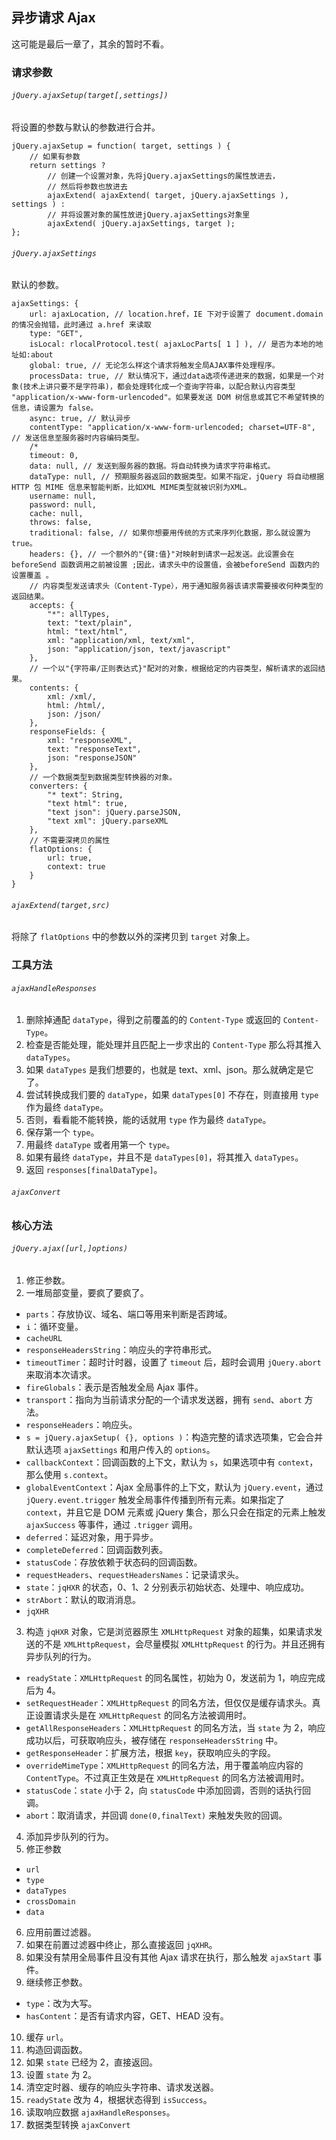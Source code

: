 ## 异步请求 Ajax

这可能是最后一章了，其余的暂时不看。

### 请求参数

###### `jQuery.ajaxSetup(target[,settings])`

将设置的参数与默认的参数进行合并。

```
jQuery.ajaxSetup = function( target, settings ) {
    // 如果有参数
    return settings ?
        // 创建一个设置对象，先将jQuery.ajaxSettings的属性放进去，
        // 然后将参数也放进去
        ajaxExtend( ajaxExtend( target, jQuery.ajaxSettings ), settings ) :
        // 并将设置对象的属性放进jQuery.ajaxSettings对象里
        ajaxExtend( jQuery.ajaxSettings, target );
};
```

###### `jQuery.ajaxSettings`

默认的参数。

```
ajaxSettings: {
	url: ajaxLocation, // location.href，IE 下对于设置了 document.domain 的情况会抛错，此时通过 a.href 来读取
	type: "GET",
	isLocal: rlocalProtocol.test( ajaxLocParts[ 1 ] ), // 是否为本地的地址如:about
	global: true, // 无论怎么样这个请求将触发全局AJAX事件处理程序。
	processData: true, // 默认情况下，通过data选项传递进来的数据，如果是一个对象(技术上讲只要不是字符串)，都会处理转化成一个查询字符串，以配合默认内容类型 "application/x-www-form-urlencoded"。如果要发送 DOM 树信息或其它不希望转换的信息，请设置为 false。
	async: true, // 默认异步
	contentType: "application/x-www-form-urlencoded; charset=UTF-8", // 发送信息至服务器时内容编码类型。
	/*
	timeout: 0,
	data: null, // 发送到服务器的数据。将自动转换为请求字符串格式。
	dataType: null, // 预期服务器返回的数据类型。如果不指定，jQuery 将自动根据 HTTP 包 MIME 信息来智能判断，比如XML MIME类型就被识别为XML。
	username: null,
	password: null,
	cache: null,
	throws: false,
	traditional: false, // 如果你想要用传统的方式来序列化数据，那么就设置为true。
	headers: {}, // 一个额外的"{键:值}"对映射到请求一起发送。此设置会在beforeSend 函数调用之前被设置 ;因此，请求头中的设置值，会被beforeSend 函数内的设置覆盖 。
	// 内容类型发送请求头（Content-Type），用于通知服务器该请求需要接收何种类型的返回结果。
	accepts: {
		"*": allTypes,
		text: "text/plain",
		html: "text/html",
		xml: "application/xml, text/xml",
		json: "application/json, text/javascript"
	},
	// 一个以"{字符串/正则表达式}"配对的对象，根据给定的内容类型，解析请求的返回结果。
	contents: {
		xml: /xml/,
		html: /html/,
		json: /json/
	},
	responseFields: {
		xml: "responseXML",
		text: "responseText",
		json: "responseJSON"
	},
	// 一个数据类型到数据类型转换器的对象。
	converters: {
		"* text": String,
		"text html": true,
		"text json": jQuery.parseJSON,
		"text xml": jQuery.parseXML
	},
	// 不需要深拷贝的属性
	flatOptions: {
		url: true,
		context: true
	}
}
```

###### `ajaxExtend(target,src)`

将除了 `flatOptions` 中的参数以外的深拷贝到 `target` 对象上。

### 工具方法

###### `ajaxHandleResponses`

1. 删除掉通配 `dataType`，得到之前覆盖的的 `Content-Type` 或返回的 `Content-Type`。
2. 检查是否能处理，能处理并且匹配上一步求出的 `Content-Type` 那么将其推入 `dataTypes`。
3. 如果 `dataTypes` 是我们想要的，也就是 text、xml、json。那么就确定是它了。
4. 尝试转换成我们要的 `dataType`，如果 `dataTypes[0]` 不存在，则直接用 `type` 作为最终 `dataType`。
5. 否则，看看能不能转换，能的话就用 `type` 作为最终 `dataType`。
6. 保存第一个 `type`。
7. 用最终 `dataType` 或者用第一个 `type`。
8. 如果有最终 `dataType`，并且不是 `dataTypes[0]`，将其推入 `dataTypes`。
9. 返回 `responses[finalDataType]`。

###### `ajaxConvert`

### 核心方法

###### `jQuery.ajax([url,]options)`

1. 修正参数。
2. 一堆局部变量，要疯了要疯了。
 - `parts`：存放协议、域名、端口等用来判断是否跨域。
 - `i`：循环变量。
 - `cacheURL`
 - `responseHeadersString`：响应头的字符串形式。
 - `timeoutTimer`：超时计时器，设置了 `timeout` 后，超时会调用 `jQuery.abort` 来取消本次请求。
 - `fireGlobals`：表示是否触发全局 Ajax 事件。
 - `transport`：指向为当前请求分配的一个请求发送器，拥有 `send`、`abort` 方法。
 - `responseHeaders`：响应头。
 - `s = jQuery.ajaxSetup( {}, options )`：构造完整的请求选项集，它会合并默认选项 `ajaxSettings` 和用户传入的 `options`。
 - `callbackContext`：回调函数的上下文，默认为 `s`，如果选项中有 `context`，那么使用 `s.context`。
 - `globalEventContext`：Ajax 全局事件的上下文，默认为 `jQuery.event`，通过 `jQuery.event.trigger` 触发全局事件传播到所有元素。如果指定了 `context`，并且它是 DOM 元素或 jQuery 集合，那么只会在指定的元素上触发 `ajaxSuccess` 等事件，通过 `.trigger` 调用。
 - `deferred`：延迟对象，用于异步。
 - `completeDeferred`：回调函数列表。
 - `statusCode`：存放依赖于状态码的回调函数。
 - `requestHeaders`、`requestHeadersNames`：记录请求头。
 - `state`：`jqHXR` 的状态，0、1、2 分别表示初始状态、处理中、响应成功。
 - `strAbort`：默认的取消消息。
 - `jqXHR`
3. 构造 `jqHXR` 对象，它是浏览器原生 `XMLHttpRequest` 对象的超集，如果请求发送的不是 `XMLHttpRequest`，会尽量模拟 `XMLHttpRequest` 的行为。并且还拥有异步队列的行为。
 - `readyState`：`XMLHttpRequest` 的同名属性，初始为 0，发送前为 1，响应完成后为 4。
 - `setRequestHeader`：`XMLHttpRequest` 的同名方法，但仅仅是缓存请求头。真正设置请求头是在 `XMLHttpRequest` 的同名方法被调用时。
 - `getAllResponseHeaders`：`XMLHttpRequest` 的同名方法，当 `state` 为 2，响应成功以后，可获取响应头，被存储在 `responseHeadersString` 中。
 - `getResponseHeader`：扩展方法，根据 `key`，获取响应头的字段。
 - `overrideMimeType`：`XMLHttpRequest` 的同名方法，用于覆盖响应内容的 `ContentType`。不过真正生效是在 `XMLHttpRequest` 的同名方法被调用时。
 - `statusCode`：`state` 小于 2，向 `statusCode` 中添加回调，否则的话执行回调。
 - `abort`：取消请求，并回调 `done(0,finalText)` 来触发失败的回调。
4. 添加异步队列的行为。
5. 修正参数 
 - `url`
 - `type`
 - `dataTypes`
 - `crossDomain`
 - `data`
6. 应用前置过滤器。
7. 如果在前置过滤器中终止，那么直接返回 `jqXHR`。
8. 如果没有禁用全局事件且没有其他 Ajax 请求在执行，那么触发 `ajaxStart` 事件。
9. 继续修正参数。
 - `type`：改为大写。
 - `hasContent`：是否有请求内容，GET、HEAD 没有。
10. 缓存 `url`。
4. 构造回调函数。
 1. 如果 `state` 已经为 2，直接返回。 
 2. 设置 `state` 为 2。 
 3. 清空定时器、缓存的响应头字符串、请求发送器。
 4. `readyState` 改为 4，根据状态得到 `isSuccess`。
 5. 读取响应数据 `ajaxHandleResponses`。
 6. 数据类型转换 `ajaxConvert`